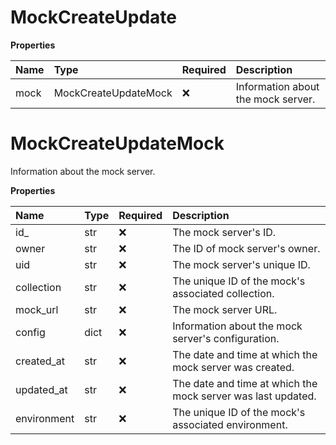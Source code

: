 # MockCreateUpdate

**Properties**

| Name | Type                 | Required | Description                        |
| :--- | :------------------- | :------- | :--------------------------------- |
| mock | MockCreateUpdateMock | ❌       | Information about the mock server. |

# MockCreateUpdateMock

Information about the mock server.

**Properties**

| Name        | Type | Required | Description                                                  |
| :---------- | :--- | :------- | :----------------------------------------------------------- |
| id\_        | str  | ❌       | The mock server's ID.                                        |
| owner       | str  | ❌       | The ID of mock server's owner.                               |
| uid         | str  | ❌       | The mock server's unique ID.                                 |
| collection  | str  | ❌       | The unique ID of the mock's associated collection.           |
| mock_url    | str  | ❌       | The mock server URL.                                         |
| config      | dict | ❌       | Information about the mock server's configuration.           |
| created_at  | str  | ❌       | The date and time at which the mock server was created.      |
| updated_at  | str  | ❌       | The date and time at which the mock server was last updated. |
| environment | str  | ❌       | The unique ID of the mock's associated environment.          |

<!-- This file was generated by liblab | https://liblab.com/ -->
